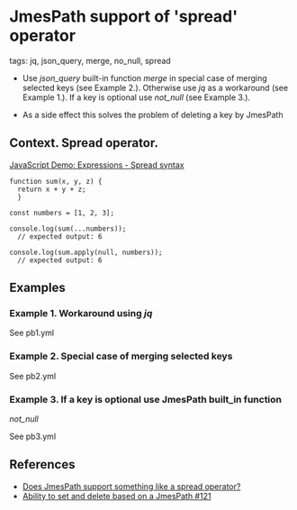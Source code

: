 # JmesPath support of 'spread' operator

tags: jq, json_query, merge, no_null, spread


* Use *json_query* built-in function *merge* in special case of
  merging selected keys (see Example 2.). Otherwise use *jq* as a
  workaround (see Example 1.). If a key is optional use *not_null*
  (see Example 3.).

* As a side effect this solves the problem of deleting a key by
  JmesPath


## Context. Spread operator.

[JavaScript Demo: Expressions - Spread syntax](https://developer.mozilla.org/en-US/docs/Web/JavaScript/Reference/Operators/Spread_syntax)

```
function sum(x, y, z) {
  return x + y + z;
  }

const numbers = [1, 2, 3];

console.log(sum(...numbers));
  // expected output: 6

console.log(sum.apply(null, numbers));
  // expected output: 6
```

## Examples

### Example 1. Workaround using *jq*

See pb1.yml


### Example 2. Special case of merging selected keys

See pb2.yml


### Example 3. If a key is optional use JmesPath built_in function
   *not_null*

See pb3.yml


## References

* [Does JmesPath support something like a spread operator?](https://stackoverflow.com/questions/73479619/does-jmespath-support-something-like-a-spread-operator/73481054#73479619)
* [Ability to set and delete based on a JmesPath #121](https://github.com/jmespath/jmespath.py/issues/121)
